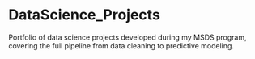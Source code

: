 # DataScience_Projects
Portfolio of data science projects developed during my MSDS program, covering the full pipeline from data cleaning to predictive modeling.
